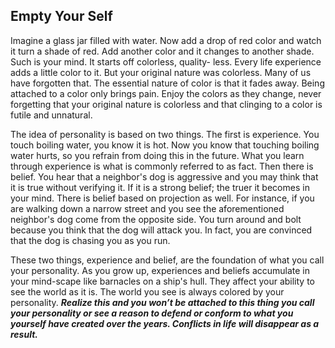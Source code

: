 ## Empty Your Self

Imagine a glass jar filled with water. Now add a drop of
red color and watch it turn a shade of red. Add another
color and it changes to another shade. Such is your
mind. It starts off colorless, quality- less. Every life
experience adds a little color to it. But your original
nature was colorless. Many of us have forgotten that.
The essential nature of color is that it fades away.
Being attached to a color only brings pain. Enjoy the
colors as they change, never forgetting that your
original nature is colorless and that clinging to a color is
futile and unnatural.

The idea of personality is based on two things. The first
is experience. You touch boiling water, you know it is hot.
Now you know that touching boiling water hurts, so you
refrain from doing this in the future. What you learn
through experience is what is commonly referred to as
fact. Then there is belief. You hear that a neighbor's dog is
aggressive and you may think that it is true without
verifying it. If it is a strong belief; the truer it becomes in
your mind. There is belief based on projection as well. For
instance, if you are walking down a narrow street and you
see the aforementioned neighbor's dog come from the
opposite side. You turn around and bolt because you think
that the dog will attack you. In fact, you are convinced that
the dog is chasing you as you run.

These two things, experience and belief, are the
foundation of what you call your personality. As you grow
up, experiences and beliefs accumulate in your mind-scape
like barnacles on a ship's hull. They affect your ability to
see the world as it is. The world you see is always colored
by your personality. ***Realize this and you won’t be attached to this
thing you call your personality or see a reason to defend or conform to
what you yourself have created over the years. Conflicts in life will
disappear as a result.***
